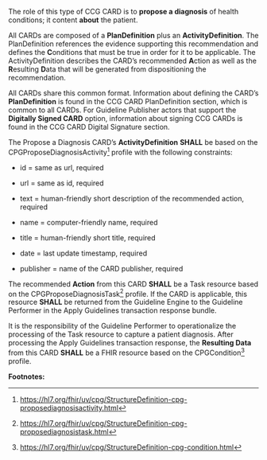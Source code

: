 The role of this type of CCG CARD is to **propose a diagnosis** of
health conditions; it content **about** the patient.

All CARDs are composed of a **PlanDefinition** plus an
**ActivityDefinition**. The PlanDefinition references the evidence
supporting this recommendation and defines the **C**onditions that must
be true in order for it to be applicable. The ActivityDefinition
describes the CARD’s recommended **A**ction as well as the **R**esulting
**D**ata that will be generated from dispositioning the recommendation.

All CARDs share this common format. Information about defining the
CARD’s **PlanDefinition** is found in the CCG CARD PlanDefinition
section, which is common to all CARDs. For Guideline Publisher actors
that support the **Digitally Signed CARD** option, information about
signing CCG CARDs is found in the CCG CARD Digital Signature section.

The Propose a Diagnosis CARD’s **ActivityDefinition** **SHALL** be based
on the CPGProposeDiagnosisActivity[^1] profile with the following
constraints:

- id = same as url, required

- url = same as id, required

- text = human-friendly short description of the recommended action,
  required

- name = computer-friendly name, required

- title = human-friendly short title, required

- date = last update timestamp, required

- publisher = name of the CARD publisher, required

The recommended **Action** from this CARD **SHALL** be a Task resource
based on the CPGProposeDiagnosisTask[^2] profile. If the CARD is
applicable, this resource **SHALL** be returned from the Guideline
Engine to the Guideline Performer in the Apply Guidelines transaction
response bundle.

It is the responsibility of the Guideline Performer to operationalize
the processing of the Task resource to capture a patient diagnosis.
After processing the Apply Guidelines transaction response, the
**Resulting Data** from this CARD **SHALL** be a FHIR resource based on
the CPGCondition[^3] profile.

**Footnotes:**

[^1]: <https://hl7.org/fhir/uv/cpg/StructureDefinition-cpg-proposediagnosisactivity.html>

[^2]: <https://hl7.org/fhir/uv/cpg/StructureDefinition-cpg-proposediagnosistask.html>

[^3]: <https://hl7.org/fhir/uv/cpg/StructureDefinition-cpg-condition.html>
